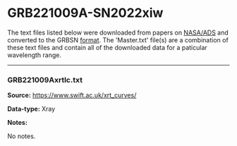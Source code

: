 # GRB221009A-SN2022xiw

The text files listed below were downloaded from papers on [NASA/ADS](https://ui.adsabs.harvard.edu) and converted to the GRBSN [format](https://github.com/GabrielF98/GRBSNWebtool/tree/master/Webtool/static/SourceData). The 'Master.txt' file(s) are a combination of these text files and contain all of the downloaded data for a paticular wavelength range.

***

### GRB221009Axrtlc.txt

**Source:** https://www.swift.ac.uk/xrt_curves/

**Data-type:** Xray

**Notes:**

No notes.